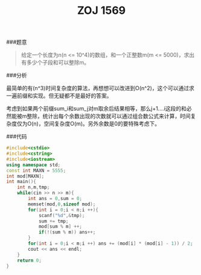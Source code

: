 ﻿---
title: ZOJ 1569
layout: post
category: ACM
tags: ZOJ
---


###题意



>给定一个长度为n(n <= 10^4)的数组，和一个正整数m(m <= 5000)，求出有多少个子段和可以整除m。



###分析


最简单的有(n^3)时间复杂度的算法，再想想可以改进到O(n^2)，这个可以通过求一遍前缀和实现。但无疑都不是最好的答案。

考虑到如果两个前缀sum\_i和sum\_j对m取余后结果相等，那么j+1....i这段的和必然能被m整除，统计出每个余数出现的次数就可以通过组合数公式来计算，时间复杂度仅为O(n)，空间复杂度O(m)。另外余数是0的要特殊考虑下。



###代码



```cpp
#include<cstdio>
#include<cstring>
#include<iostream>
using namespace std;
const int MAXN = 5555;
int mod[MAXN];
int main(){
    int n,m,tmp;
    while(cin >> n >> m){
        int ans = 0,sum = 0;
        memset(mod,0,sizeof mod);
        for(int i = 0;i < n;i ++){
            scanf("%d",&tmp);
            sum += tmp;
            mod[sum % m] ++;
            if(!(sum % m)) ans++;
        }
        for(int i = 0;i < m;i ++) ans += (mod[i] * (mod[i] - 1)) / 2;
        cout << ans << endl;
    }
    return 0;
}

```
